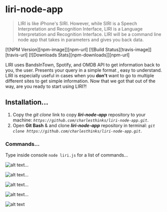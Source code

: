 # liri-node-app

> LIRI is like iPhone's SIRI. However, while SIRI is a Speech Interpretation and Recognition Interface, LIRI is a Language Interpretation and Recognition Interface. LIRI will be a command line node app that takes in parameters and gives you back data.

[![NPM Version][npm-image]][npm-url]
[![Build Status][travis-image]][travis-url]
[![Downloads Stats][npm-downloads]][npm-url]

LIRI uses BandsInTown, Spotify, and OMDB API to get information back to you, the user. Presents your query in a simple format , easy to understand. LIRI is especially useful in cases when you **don't** want to go to multiple different sites to get simple information. Now that we got that out of the way, are you ready to start using LIRI?!

## Installation...

1. Copy the *git clone* link to copy __*liri-node-app*__ repository to your machine: *`https://github.com/charlesthinks/liri-node-app.git`*.
2. Open __Git Bash__ & and clone __*liri-node-app*__ repository in terminal: *`git clone https://github.com/charlesthinks/liri-node-app.git`*.

### Commands...

Type inside console `node liri.js` for a list of commands...

![alt text](https://i.ibb.co/RPjnv0V/liri-commands.jpg")...

![alt text](https://i.ibb.co/F7zdcgN/concert-ths.jpg")...

![alt text](https://i.ibb.co/DLt0FRY/spotify-this-song.jpg")...

![alt text](https://i.ibb.co/ZGF42kB/movie-this.jpg")...

![alt text](https://i.ibb.co/xJrD6S7/do-what-it-says.jpg")

